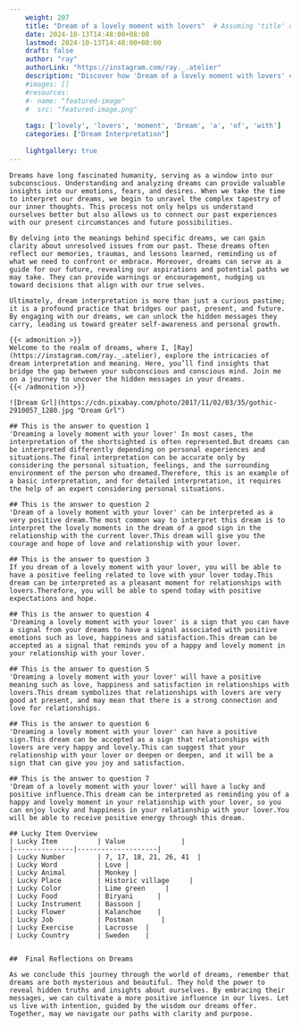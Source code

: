 ```yaml
---
    weight: 207
    title: "Dream of a lovely moment with lovers"  # Assuming 'title' column exists
    date: 2024-10-13T14:48:00+08:00
    lastmod: 2024-10-13T14:48:00+08:00
    draft: false
    author: "ray"
    authorLink: "https://instagram.com/ray._.atelier"
    description: "Discover how 'Dream of a lovely moment with lovers' can interpret your future and uncover its significant meanings in your life."
    #images: []
    #resources:
    #- name: "featured-image"
    #  src: "featured-image.png"
    
    tags: ['lovely', 'lovers', 'moment', 'Dream', 'a', 'of', 'with']
    categories: ["Dream Interpretation"]
    
    lightgallery: true
---
```

    
    Dreams have long fascinated humanity, serving as a window into our subconscious. Understanding and analyzing dreams can provide valuable insights into our emotions, fears, and desires. When we take the time to interpret our dreams, we begin to unravel the complex tapestry of our inner thoughts. This process not only helps us understand ourselves better but also allows us to connect our past experiences with our present circumstances and future possibilities.
    
    By delving into the meanings behind specific dreams, we can gain clarity about unresolved issues from our past. These dreams often reflect our memories, traumas, and lessons learned, reminding us of what we need to confront or embrace. Moreover, dreams can serve as a guide for our future, revealing our aspirations and potential paths we may take. They can provide warnings or encouragement, nudging us toward decisions that align with our true selves.
    
    Ultimately, dream interpretation is more than just a curious pastime; it is a profound practice that bridges our past, present, and future. By engaging with our dreams, we can unlock the hidden messages they carry, leading us toward greater self-awareness and personal growth.
    
    {{< admonition >}}
    Welcome to the realm of dreams, where I, [Ray](https://instagram.com/ray._.atelier), explore the intricacies of dream interpretation and meaning. Here, you’ll find insights that bridge the gap between your subconscious and conscious mind. Join me on a journey to uncover the hidden messages in your dreams.
    {{< /admonition >}}
    
    ![Dream Grl](https://cdn.pixabay.com/photo/2017/11/02/03/35/gothic-2910057_1280.jpg "Dream Grl")
    
    ## This is the answer to question 1
    'Dreaming a lovely moment with your lover' In most cases, the interpretation of the shortsighted is often represented.But dreams can be interpreted differently depending on personal experiences and situations.The final interpretation can be accurate only by considering the personal situation, feelings, and the surrounding environment of the person who dreamed.Therefore, this is an example of a basic interpretation, and for detailed interpretation, it requires the help of an expert considering personal situations.
    
    ## This is the answer to question 2
    'Dream of a lovely moment with your lover' can be interpreted as a very positive dream.The most common way to interpret this dream is to interpret the lovely moments in the dream of a good sign in the relationship with the current lover.This dream will give you the courage and hope of love and relationship with your lover.
    
    ## This is the answer to question 3
    If you dream of a lovely moment with your lover, you will be able to have a positive feeling related to love with your lover today.This dream can be interpreted as a pleasant moment for relationships with lovers.Therefore, you will be able to spend today with positive expectations and hope.
    
    ## This is the answer to question 4
    'Dreaming a lovely moment with your lover' is a sign that you can have a signal from your dreams to have a signal associated with positive emotions such as love, happiness and satisfaction.This dream can be accepted as a signal that reminds you of a happy and lovely moment in your relationship with your lover.
    
    ## This is the answer to question 5
    'Dreaming a lovely moment with your lover' will have a positive meaning such as love, happiness and satisfaction in relationships with lovers.This dream symbolizes that relationships with lovers are very good at present, and may mean that there is a strong connection and love for relationships.
    
    ## This is the answer to question 6
    'Dreaming a lovely moment with your lover' can have a positive sign.This dream can be accepted as a sign that relationships with lovers are very happy and lovely.This can suggest that your relationship with your lover or deepen or deepen, and it will be a sign that can give you joy and satisfaction.
    
    ## This is the answer to question 7
    'Dream of a lovely moment with your lover' will have a lucky and positive influence.This dream can be interpreted as reminding you of a happy and lovely moment in your relationship with your lover, so you can enjoy lucky and happiness in your relationship with your lover.You will be able to receive positive energy through this dream.
    
    ## Lucky Item Overview
    | Lucky Item          | Value              |
    |---------------|--------------------|
    | Lucky Number        | 7, 17, 18, 21, 26, 41  |
    | Lucky Word          | Love |
    | Lucky Animal        | Monkey |
    | Lucky Place         | Historic village     |
    | Lucky Color         | Lime green     |
    | Lucky Food          | Biryani      |
    | Lucky Instrument    | Bassoon |
    | Lucky Flower        | Kalanchoe    |
    | Lucky Job           | Postman       |
    | Lucky Exercise      | Lacrosse  |
    | Lucky Country       | Sweden    |
    
    
    ##  Final Reflections on Dreams
    
    As we conclude this journey through the world of dreams, remember that dreams are both mysterious and beautiful. They hold the power to reveal hidden truths and insights about ourselves. By embracing their messages, we can cultivate a more positive influence in our lives. Let us live with intention, guided by the wisdom our dreams offer. Together, may we navigate our paths with clarity and purpose.
    